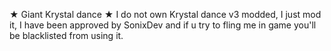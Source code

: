 ★ Giant Krystal dance ★
I do not own Krystal dance v3 modded, I just mod it, I have been approved by SonixDev and if u try to fling me in game you'll be blacklisted from using it.
